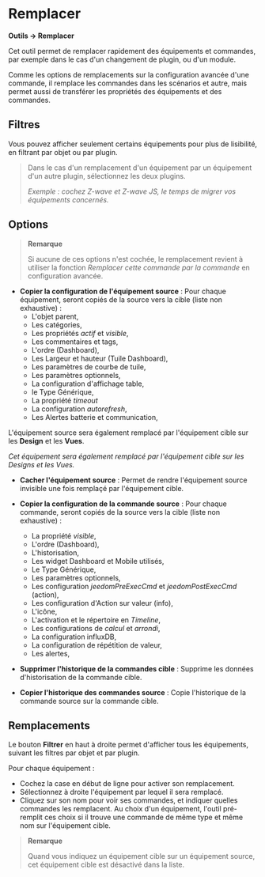  # Remplacer
**Outils → Remplacer**

Cet outil permet de remplacer rapidement des équipements et commandes, par exemple dans le cas d'un changement de plugin, ou d'un module.

Comme les options de remplacements sur la configuration avancée d'une commande, il remplace les commandes dans les scénarios et autre, mais permet aussi de transférer les propriétés des équipements et des commandes.

## Filtres

Vous pouvez afficher seulement certains équipements pour plus de lisibilité, en filtrant par objet ou par plugin.

> Dans le cas d'un remplacement d'un équipement par un équipement d'un autre plugin, sélectionnez les deux plugins.
> 
> *Exemple : cochez Z-wave et Z-wave JS, le temps de migrer vos équipements concernés.*

## Options

> **Remarque**
>
> Si aucune de ces options n'est cochée, le remplacement revient à utiliser la fonction *Remplacer cette commande par la commande* en configuration avancée.

- **Copier la configuration de l'équipement source** :
Pour chaque équipement, seront copiés de la source vers la cible (liste non exhaustive) :
	* L'objet parent,
	* Les catégories,
	* Les propriétés *actif* et *visible*,
	* Les commentaires et tags,
	* L'ordre (Dashboard),
	* Les Largeur et hauteur (Tuile Dashboard),
	* Les paramètres de courbe de tuile,
	* Les paramètres optionnels,
	* La configuration d'affichage table,
	* le Type Générique,
	* La propriété *timeout*
	* La configuration *autorefresh*,
	* Les Alertes batterie et communication,

L'équipement source sera également remplacé par l'équipement cible sur les **Design** et les **Vues**.


*Cet équipement sera également remplacé par l'équipement cible sur les Designs et les Vues.*

- **Cacher l'équipement source** : Permet de rendre l'équipement source invisible une fois remplaçé par l'équipement cible.

- **Copier la configuration de la commande source** :
Pour chaque commande, seront copiés de la source vers la cible (liste non exhaustive) :
	* La propriété *visible*,
	* L'ordre (Dashboard),
	* L'historisation,
	* Les widget Dashboard et Mobile utilisés,
	* Le Type Générique,
	* Les paramètres optionnels,
	* Les configuration *jeedomPreExecCmd* et *jeedomPostExecCmd* (action),
	* Les configuration d'Action sur valeur (info),
	* L'icône,
	* L'activation et le répertoire en *Timeline*,
	* Les configurations de *calcul* et *arrondi*,
	* La configuration influxDB,
	* La configuration de répétition de valeur,
	* Les alertes,

- **Supprimer l'historique de la commandes cible** : Supprime les données d'historisation de la commande cible.

- **Copier l'historique des commandes source** : Copie l'historique de la commande source sur la commande cible.



## Remplacements

Le bouton **Filtrer** en haut à droite permet d'afficher tous les équipements, suivant les filtres par objet et par plugin.

Pour chaque équipement :

- Cochez la case en début de ligne pour activer son remplacement.
- Sélectionnez à droite l'équipement par lequel il sera remplacé.
- Cliquez sur son nom pour voir ses commandes, et indiquer quelles commandes les remplacent. Au choix d'un équipement, l'outil pré-remplit ces choix si il trouve une commande de même type et même nom sur l'équipement cible.


> **Remarque**
>
> Quand vous indiquez un équipement cible sur un équipement source, cet équipement cible est désactivé dans la liste.
